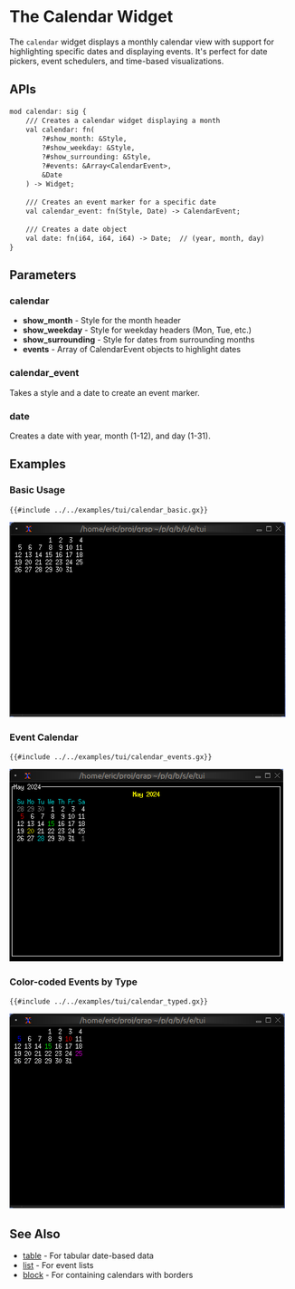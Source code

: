 # The Calendar Widget

The `calendar` widget displays a monthly calendar view with support for highlighting specific dates and displaying events. It's perfect for date pickers, event schedulers, and time-based visualizations.

## APIs

```graphix
mod calendar: sig {
    /// Creates a calendar widget displaying a month
    val calendar: fn(
        ?#show_month: &Style,
        ?#show_weekday: &Style,
        ?#show_surrounding: &Style,
        ?#events: &Array<CalendarEvent>,
        &Date
    ) -> Widget;

    /// Creates an event marker for a specific date
    val calendar_event: fn(Style, Date) -> CalendarEvent;

    /// Creates a date object
    val date: fn(i64, i64, i64) -> Date;  // (year, month, day)
}
```

## Parameters

### calendar
- **show_month** - Style for the month header
- **show_weekday** - Style for weekday headers (Mon, Tue, etc.)
- **show_surrounding** - Style for dates from surrounding months
- **events** - Array of CalendarEvent objects to highlight dates

### calendar_event
Takes a style and a date to create an event marker.

### date
Creates a date with year, month (1-12), and day (1-31).

## Examples

### Basic Usage

```graphix
{{#include ../../examples/tui/calendar_basic.gx}}
```

![Basic Calendar](media/calendar_basic.png)

### Event Calendar

```graphix
{{#include ../../examples/tui/calendar_events.gx}}
```

![Calendar With Events](media/calendar_events.png)

### Color-coded Events by Type

```graphix
{{#include ../../examples/tui/calendar_typed.gx}}
```

![Calendar Typed](media/calendar_typed.png)


## See Also

- [table](table.md) - For tabular date-based data
- [list](list.md) - For event lists
- [block](block.md) - For containing calendars with borders
